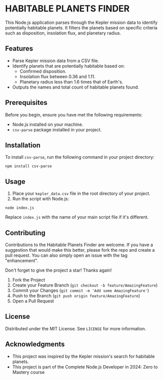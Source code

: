 # HABITABLE PLANETS FINDER

This Node.js application parses through the Kepler mission data to identify potentially habitable planets. It filters the planets based on specific criteria such as disposition, insolation flux, and planetary radius.

## Features

- Parse Kepler mission data from a CSV file.
- Identify planets that are potentially habitable based on:
  - Confirmed disposition.
  - Insolation flux between 0.36 and 1.11.
  - Planetary radius less than 1.6 times that of Earth's.
- Outputs the names and total count of habitable planets found.

## Prerequisites

Before you begin, ensure you have met the following requirements:
- Node.js installed on your machine.
- `csv-parse` package installed in your project.

## Installation

To install `csv-parse`, run the following command in your project directory:

```
npm install csv-parse
```

## Usage

1. Place your `kepler_data.csv` file in the root directory of your project.
2. Run the script with Node.js:

```
node index.js
```

Replace `index.js` with the name of your main script file if it's different.

## Contributing

Contributions to the Habitable Planets Finder are welcome. If you have a suggestion that would make this better, please fork the repo and create a pull request. You can also simply open an issue with the tag "enhancement".

Don't forget to give the project a star! Thanks again!

1. Fork the Project
2. Create your Feature Branch (`git checkout -b feature/AmazingFeature`)
3. Commit your Changes (`git commit -m 'Add some AmazingFeature'`)
4. Push to the Branch (`git push origin feature/AmazingFeature`)
5. Open a Pull Request

## License

Distributed under the MIT License. See `LICENSE` for more information.

## Acknowledgments

- This project was inspired by the Kepler mission's search for habitable planets.
- This project is part of the Complete Node.js Developer in 2024: Zero to Mastery course
